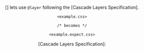 <!-- Available Variables: -->
<!-- <humanReadableName> PostCSS Your Plugin -->
<!-- <exportName> postcssYourPlugin -->
<!-- <packageName> @csstools/postcss-your-plugin -->
<!-- <packagePath> plugins/postcss-your-plugin -->
<!-- <cssdbId> your-feature -->
<!-- <specUrl> https://www.w3.org/TR/css-color-4/#funcdef-color -->
<!-- <example.css> file contents for examples/example.css -->
<!-- <header> -->
<!-- <usage> usage instructions -->
<!-- <env-support> -->
<!-- <link-list> -->
<!-- to generate : npm run docs -->

<header>

[<humanReadableName>] lets use `@layer` following the [Cascade Layers Specification].

```pcss
<example.css>

/* becomes */

<example.expect.css>
```

<usage>

<env-support>

<!-- TODO : Add a reference to oddbird for doing all the heavy lifting -->

<link-list>
[Cascade Layers Specification]: <specUrl>

